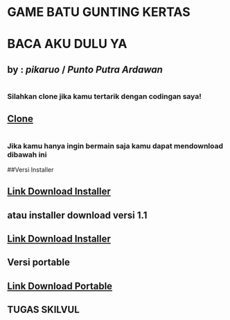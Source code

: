 #
# **GAME BATU GUNTING KERTAS**
# BACA AKU DULU YA
## by : ***pikaruo*** / ***Punto Putra Ardawan***
#
### Silahkan clone jika kamu tertarik dengan codingan saya!
## [Clone](https://github.com/pikaruo/Batu-Gunting-Kertas.git)
#
### Jika kamu hanya ingin bermain saja kamu dapat mendownload dibawah ini

##Versi Installer
## [Link Download Installer](https://github.com/pikaruo/Batu-Gunting-Kertas/tree/multiplayer/Release%20Installer/Installer)
## atau installer download versi 1.1
## [Link Download Installer](https://github.com/pikaruo/Batu-Gunting-Kertas/releases/tag/v1.1)
## Versi portable
## [Link Download Portable](https://github.com/pikaruo/Batu-Gunting-Kertas/tree/multiplayer/Release%20Installer/Portable)

## **TUGAS SKILVUL**
